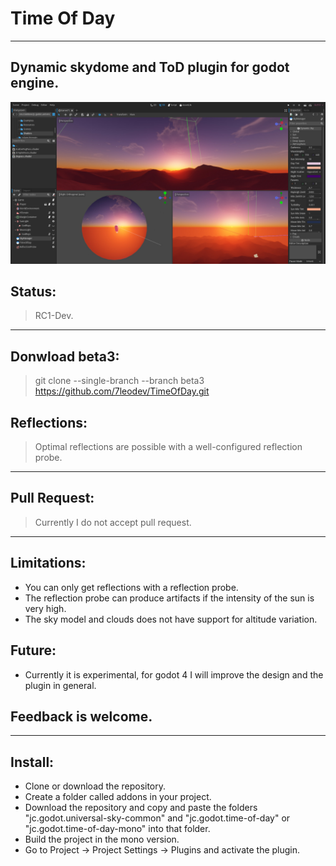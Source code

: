 # Time Of Day
------------------------------------

Dynamic skydome and ToD plugin for godot engine.
------------------------------------
![Screenshot](https://raw.githubusercontent.com/7leodev/UniversalSky/main/Screenshots/Screenshot0.jpg)


## Status:
> RC1-Dev.
------------------------------------

## Donwload beta3:
> git clone --single-branch --branch beta3 https://github.com/7leodev/TimeOfDay.git

## Reflections:
> Optimal reflections are possible with a well-configured reflection probe. 
------------------------------------

## Pull Request:
> Currently I do not accept pull request.
------------------------------------

## Limitations: 
- You can only get reflections with a reflection probe.
- The reflection probe can produce artifacts if the intensity of the sun is very high. 
- The sky model and clouds does not have support for altitude variation. 

## Future:
- Currently it is experimental, for godot 4 I will improve the design and the plugin in general. 

## Feedback is welcome.
------------------------------------

## Install:
- Clone or download the repository. 
- Create a folder called addons in your project. 
- Download the repository and copy and paste the folders "jc.godot.universal-sky-common" and "jc.godot.time-of-day" or "jc.godot.time-of-day-mono" into that folder. 
- Build the project in the mono version.
- Go to Project -> Project Settings -> Plugins and activate the plugin. 
